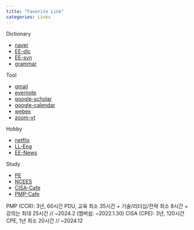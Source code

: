 ```yaml
---
title: "Favorite Link"
categories: Links
---
```


Dictionary
- [naver]
- [EE-dic]
- [EE-syn]
- [grammar]

Tool
- [gmail]
- [evernote]
- [google-scholar]
- [google-calendar]
- [webex]
- [zoom-vt]

Hobby
- [netflix]
- [LL-Eng]
- [EE-News]

Study
- [PE]
- [NCEES]
- [CISA-Cafe]
- [PMP-Cafe]

[naver]: https://endic.naver.com/?sLn=kr
[EE-dic]: https://www.dictionary.com/
[EE-syn]: https://www.thesaurus.com/
[grammar]: https://www.grammarly.com/
[gmail]: https://mail.google.com/mail/u/0/#inbox
[evernote]: https://www.evernote.com/client/web?login=true#?an=true&fs=true&n=0b5c0dab-5ce0-4732-9f39-9901fc307130&s=s64&
[google-scholar]: https://scholar.google.com/schhp?hl=en&as_sdt=0,47
[webex]: https://signin.webex.com/signin?surl=https%3A%2F%2Fsignin.webex.com%2Fcollabs%2Fauth%3F&language=ko_KR
[netflix]: https://www.netflix.com/search?q=office
[LL-Eng]: http://www.lukelookenglish.com/
[EE-News]: https://www.cnn.com/specials/5-things
[PE]: https://engineerboards.com/topic/30555-computer-engineering-prep/
[NCEES]: https://ncees.org/pe-electrical-and-computer-computer-engineering-exam/
[CISA-Cafe]: https://cafe.naver.com/junggambok
[PMP-Cafe]: https://www.itpe.co.kr/board/read.jsp?id=10748&code=faq
[zoom-vt]: https://virginiatech.zoom.us/
[google-calendar]: https://calendar.google.com/calendar/u/0/r

PMP (CCR): 3년, 60시간 PDU, 교육 최소 35시간 + 기술/리더십/전략 최소 8시간 + 강의는 최대 25시간 //  ~2024.2 (멤버쉽: ~2022.1.30)
CISA (CPE): 3년, 120시간 CPE, 1년 최소 20시간 //  ~2024.12




